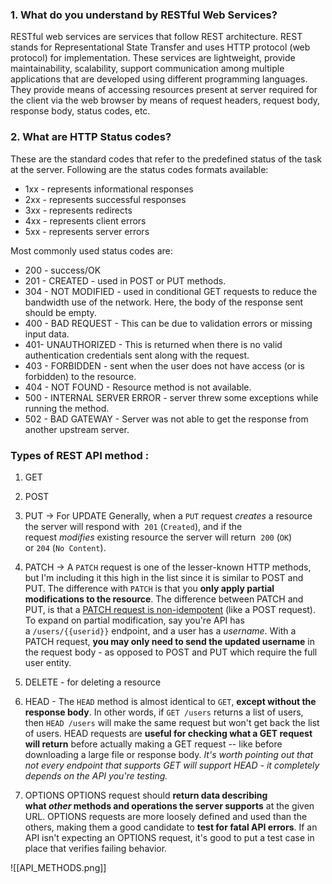 


### 1. What do you understand by RESTful Web Services?

RESTful web services are services that follow REST architecture. REST stands for Representational State Transfer and uses HTTP protocol (web protocol) for implementation. These services are lightweight, provide maintainability, scalability, support communication among multiple applications that are developed using different programming languages. They provide means of accessing resources present at server required for the client via the web browser by means of request headers, request body, response body, status codes, etc.

### 2. What are HTTP Status codes?

These are the standard codes that refer to the predefined status of the task at the server. Following are the status codes formats available:

-   1xx - represents informational responses
-   2xx - represents successful responses
-   3xx - represents redirects
-   4xx - represents client errors
-   5xx - represents server errors

Most commonly used status codes are:

-   200 - success/OK
-   201 - CREATED - used in POST or PUT methods.
-   304 - NOT MODIFIED - used in conditional GET requests to reduce the bandwidth use of the network. Here, the body of the response sent should be empty.
-   400 - BAD REQUEST - This can be due to validation errors or missing input data.
-   401- UNAUTHORIZED - This is returned when there is no valid authentication credentials sent along with the request.
-   403 - FORBIDDEN - sent when the user does not have access (or is forbidden) to the resource.
-   404 - NOT FOUND - Resource method is not available.
-   500 - INTERNAL SERVER ERROR - server threw some exceptions while running the method.
-   502 - BAD GATEWAY - Server was not able to get the response from another upstream server.



### Types of REST API method :

1. GET
2. POST
3. PUT -> For UPDATE 
	Generally, when a `PUT` request _creates_ a resource the server will respond with  `201` (`Created`), and if the request _modifies_ existing resource the server will return  `200` (`OK`) or `204` (`No Content`).
4. PATCH ->
A `PATCH` request is one of the lesser-known HTTP methods, but I'm including it this high in the list since it is similar to POST and PUT. The difference with `PATCH` is that you **only apply partial modifications to the resource**.
The difference between PATCH and PUT, is that a [PATCH request is non-idempotent](https://developer.mozilla.org/en-US/docs/Web/HTTP/Methods/PATCH) (like a POST request).
To expand on partial modification, say you're API has a `/users/{{userid}}` endpoint, and a user has a _username_. With a PATCH request, **you may only need to send the updated username** in the request body - as opposed to POST and PUT which require the full user entity.

5. DELETE - for deleting a resource
6. HEAD - 
The `HEAD` method is almost identical to `GET`, **except without the response body**. In other words, if `GET /users` returns a list of users, then `HEAD /users` will make the same request but won't get back the list of users.
HEAD requests are **useful for checking what a GET request will return** before actually making a GET request -- like before downloading a large file or response body.
_It's worth pointing out that not every endpoint that supports GET will support HEAD - it completely depends on the API you're testing._

7. OPTIONS
OPTIONS request should **return data describing what _other_ methods and operations the server supports** at the given URL.
OPTIONS requests are more loosely defined and used than the others, making them a good candidate to **test for fatal API errors**. If an API isn't expecting an OPTIONS request, it's good to put a test case in place that verifies failing behavior.

![[API_METHODS.png]]